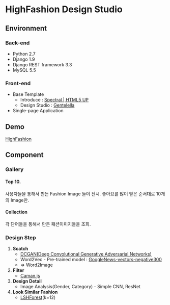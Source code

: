 # HighFashion Design Studio

## Environment

### Back-end

- Python 2.7
- Django 1.9
- Django REST framework 3.3
- MySQL 5.5

### Front-end

- Base Template
	- Introduce : [Spectral | HTML5 UP](http://html5up.net/spectral)
	- Design Studio : [Gentelella](https://github.com/puikinsh/gentelella)
- Single-page Application

## Demo

[HighFashion](http://highfashion.pro/)

## Component

### Gallery

#### Top 10.

사용자들을 통해서 만든 Fashion Image 들이 전시.
좋아요를 많이 받은 순서대로 10개의 Image만.

####  Collection

각 단어들을 통해서 만든 패션이미지들을 조회.

### Design Step

1. **Scatch** 
	- [DCGAN(Deep Convolutional Generative Adversarial Networks)](https://github.com/Soma2-HighFashion/Word2Image/tree/master/dcgan)
	- Word2Vec - Pre-trained model : [GoogleNews-vectors-negative300](https://drive.google.com/file/d/0B7XkCwpI5KDYNlNUTTlSS21pQmM/edit)
	- => Word2Image
2. **Filter**
	- [Caman.js](http://camanjs.com/)
3. **Design Detail**
	- Image Analysis(Gender, Category) - Simple CNN, ResNet
4. **Look Similar Fashion**
	- [LSHForest](http://scikit-learn.org/stable/modules/generated/sklearn.neighbors.LSHForest.html)(k=12)
